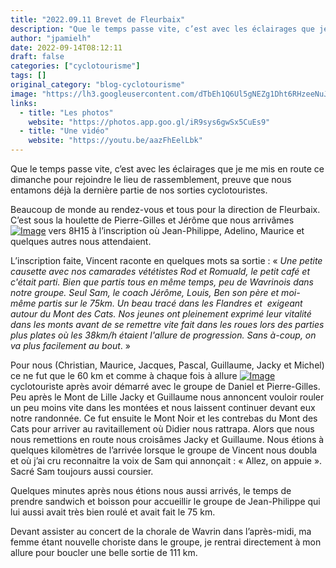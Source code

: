 ```yaml
---
title: "2022.09.11 Brevet de Fleurbaix"
description: "Que le temps passe vite, c’est avec les éclairages que je me mis en route ce dimanche pour rejoindre le lieu de rassemblement, preuve que nous entamons déjà la dernière partie de nos sorties cyclotouristes."
author: "jpamielh"
date: 2022-09-14T08:12:11
draft: false
categories: ["cyclotourisme"]
tags: []
original_category: "blog-cyclotourisme"
image: "https://lh3.googleusercontent.com/dTbEh1Q6Ul5gNEZg1Dht6RHzeeNuJz-HsHhE4VlcBsVlnxSRzD5bdfr1CtNGefAEUhID3hSajwkyqUBC7KVab2QePDHsbu0AwewiMy7fjM-iWUV4wZ0QK4V4dEFaSf4hGM_79MIjhqongD-c_khruE588a8ogyULxh-x4ga-Euf1dFqOP2YMpAXz74ihYkK4g8EHHi5xhc7ecVCT5y7ooP04MOHbjU3PcB7F5aPp3WVyb6xfVbxWHXKos8z_0hgwgawQRURIDJ9nlE_ZPrhLSVYo9nhm3l2uZDIequX6BfQd1Lgj6CNDVTzy3kAt0Kkmk_lkh_1uIAtTlsSAatuvIvqTVZaRVHfJumWFzjMs0OVutU10LE1zxQ0GucLaAiUR5XK4Tf5SX6QZwdRAmHkyQtFuqOe-gGAeVA_7KN08SU7is-xpNJJG5hDqfzprL_X9Twvh35YtOvJ7zxBdf6pmZSCf5x3kGEKVfu1SU4TdkBd3NUkQ3N83CuhoLeR3_bQSTeZC38Vb60Mu_p4A7P0yS2y4yVcmQh9kZxIrWA0Se9-R2Rghfv1LHVtUQYu5Najfm9U0dcYmhR4ZlVjvkyDv-b-nQBv-dkaen0QgJQOxBsOOXBJoF7Yzv95mJDx6jpzsg1kiJzU5A5dEp5oCgJ8FK2LxbzIjoeHm4xUDISO6dgh7LawEJd55AZY-xdwkzB85AVwtl3OTNeyR5ZL7wVvzYfOEeipygINPOYGmsSPhPgQIZ5vNPA-8thW-nvQZpAnbzKQy4SEaQ2eef9eGT9SuWL_OJL5YnFfCD4BmLE8c7pS8e7Dw8HK0Gaw1MSRrv3C5dizWF1xuf7J4MKTjJTFjTFkuLP9P2THGH_6IVR_jWtsW-RQhyhzP--5g5NMWkEFDXgTvBlqc1PGVrdmywcjPGMXwWHAF5atauksSi4kfwQ=w1146-h645-no?authuser=0"
links:
  - title: "Les photos"
    website: "https://photos.app.goo.gl/iR9sys6gwSx5CuEs9"
  - title: "Une vidéo"
    website: "https://youtu.be/aazFhEelLbk"
---
```


Que le temps passe vite, c’est avec les éclairages que je me mis en route ce dimanche pour rejoindre le lieu de rassemblement, preuve que nous entamons déjà la dernière partie de nos sorties cyclotouristes.

<!--more-->

Beaucoup de monde au rendez-vous et tous pour la direction de Fleurbaix. C’est sous la houlette de Pierre-Gilles et Jérôme que nous arrivâmes[![Image](https://lh3.googleusercontent.com/pw/AL9nZEWy7PqvEgzm8lraIy1DK8Lfl0G76tWy3Z-XzbsQwD9IJ8bg6EIxk2PFcVj_lESLHAK0RWgy3QWGb4L4fIhmjRSEqYiwp2G2aLbopiWNIb3NhKN-9O3MoB63LBsW1UT7EeQcdxz9fvB0ddrr9rhg_5n1Fg=w1146-h645-no?authuser=0)](https://lh3.googleusercontent.com/pw/AL9nZEWy7PqvEgzm8lraIy1DK8Lfl0G76tWy3Z-XzbsQwD9IJ8bg6EIxk2PFcVj_lESLHAK0RWgy3QWGb4L4fIhmjRSEqYiwp2G2aLbopiWNIb3NhKN-9O3MoB63LBsW1UT7EeQcdxz9fvB0ddrr9rhg_5n1Fg=w1146-h645-no?authuser=0) vers 8H15 à l’inscription où Jean-Philippe, Adelino, Maurice et quelques autres nous attendaient.

L’inscription faite, Vincent raconte en quelques mots sa sortie&nbsp;: «&nbsp;*Une petite causette avec nos camarades vététistes&nbsp;Rod et Romuald, le petit café et c'était parti. Bien que partis tous en même temps, peu de Wavrinois dans notre groupe. Seul Sam, le coach Jérôme,&nbsp;Louis, Ben son père et moi-même partis sur le 75km. Un beau tracé dans les Flandres et&nbsp; exigeant autour du Mont des Cats. Nos jeunes ont pleinement exprimé leur vitalité dans les monts avant de se remettre vite fait dans les roues lors des parties plus plates où les 38km/h&nbsp;étaient l'allure de progression. Sans à-coup, on va plus facilement au bout*.&nbsp;»

Pour nous (Christian, Maurice, Jacques, Pascal, Guillaume, Jacky et Michel) ce ne fut que le 60 km et comme à chaque fois à allure [![Image](https://lh3.googleusercontent.com/pw/AL9nZEX4xSFUVzOWTa-9Ti65rtV1STYRqsLUkrQsMev3VMYt-3e9cF_TZnJcNTiVaX4jZmNyYqeZo3pgmNqyISPsVpZUWGzOfeqeloPSCrwDsrWTvJTvN9a0jx327qLxY0asXPuxOMJa1EQF4fqHXzxUqBO8yA=w1146-h645-no?authuser=0)](https://lh3.googleusercontent.com/pw/AL9nZEX4xSFUVzOWTa-9Ti65rtV1STYRqsLUkrQsMev3VMYt-3e9cF_TZnJcNTiVaX4jZmNyYqeZo3pgmNqyISPsVpZUWGzOfeqeloPSCrwDsrWTvJTvN9a0jx327qLxY0asXPuxOMJa1EQF4fqHXzxUqBO8yA=w1146-h645-no?authuser=0)cyclotouriste après avoir démarré avec le groupe de Daniel et Pierre-Gilles. Peu après le Mont de Lille Jacky et Guillaume nous annoncent vouloir rouler un peu moins vite dans les montées et nous laissent continuer devant eux notre randonnée. Ce fut ensuite le Mont Noir et les contrebas du Mont des Cats pour arriver au ravitaillement où Didier nous rattrapa. Alors que nous nous remettions en route nous croisâmes Jacky et Guillaume. Nous étions à quelques kilomètres de l’arrivée lorsque le groupe de Vincent nous doubla et où j’ai cru reconnaitre la voix de Sam qui annonçait&nbsp;: «&nbsp;Allez, on appuie&nbsp;». Sacré Sam toujours aussi coursier.

Quelques minutes après nous étions nous aussi arrivés, le temps de prendre sandwich et boisson pour accueillir le groupe de Jean-Philippe qui lui aussi avait très bien roulé et avait fait le 75 km.

Devant assister au concert de la chorale de Wavrin dans l’après-midi, ma femme étant nouvelle choriste dans le groupe, je rentrai directement à mon allure pour boucler une belle sortie de 111 km.